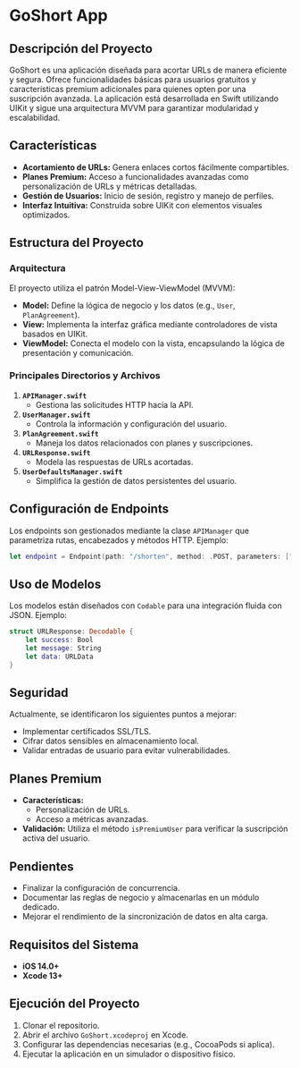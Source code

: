 # GoShort App

## Descripción del Proyecto
GoShort es una aplicación diseñada para acortar URLs de manera eficiente y segura. Ofrece funcionalidades básicas para usuarios gratuitos y características premium adicionales para quienes opten por una suscripción avanzada. La aplicación está desarrollada en Swift utilizando UIKit y sigue una arquitectura MVVM para garantizar modularidad y escalabilidad.

## Características
- **Acortamiento de URLs:** Genera enlaces cortos fácilmente compartibles.
- **Planes Premium:** Acceso a funcionalidades avanzadas como personalización de URLs y métricas detalladas.
- **Gestión de Usuarios:** Inicio de sesión, registro y manejo de perfiles.
- **Interfaz Intuitiva:** Construida sobre UIKit con elementos visuales optimizados.

## Estructura del Proyecto
### Arquitectura
El proyecto utiliza el patrón Model-View-ViewModel (MVVM):
- **Model:** Define la lógica de negocio y los datos (e.g., `User`, `PlanAgreement`).
- **View:** Implementa la interfaz gráfica mediante controladores de vista basados en UIKit.
- **ViewModel:** Conecta el modelo con la vista, encapsulando la lógica de presentación y comunicación.

### Principales Directorios y Archivos
1. **`APIManager.swift`**
   - Gestiona las solicitudes HTTP hacia la API.
2. **`UserManager.swift`**
   - Controla la información y configuración del usuario.
3. **`PlanAgreement.swift`**
   - Maneja los datos relacionados con planes y suscripciones.
4. **`URLResponse.swift`**
   - Modela las respuestas de URLs acortadas.
5. **`UserDefaultsManager.swift`**
   - Simplifica la gestión de datos persistentes del usuario.

## Configuración de Endpoints
Los endpoints son gestionados mediante la clase `APIManager` que parametriza rutas, encabezados y métodos HTTP. Ejemplo:
```swift
let endpoint = Endpoint(path: "/shorten", method: .POST, parameters: ["url": "https://example.com"])
```

## Uso de Modelos
Los modelos están diseñados con `Codable` para una integración fluida con JSON. Ejemplo:
```swift
struct URLResponse: Decodable {
    let success: Bool
    let message: String
    let data: URLData
}
```

## Seguridad
Actualmente, se identificaron los siguientes puntos a mejorar:
- Implementar certificados SSL/TLS.
- Cifrar datos sensibles en almacenamiento local.
- Validar entradas de usuario para evitar vulnerabilidades.

## Planes Premium
- **Características:**
  - Personalización de URLs.
  - Acceso a métricas avanzadas.
- **Validación:** Utiliza el método `isPremiumUser` para verificar la suscripción activa del usuario.

## Pendientes
- Finalizar la configuración de concurrencia.
- Documentar las reglas de negocio y almacenarlas en un módulo dedicado.
- Mejorar el rendimiento de la sincronización de datos en alta carga.

## Requisitos del Sistema
- **iOS 14.0+**
- **Xcode 13+**

## Ejecución del Proyecto
1. Clonar el repositorio.
2. Abrir el archivo `GoShort.xcodeproj` en Xcode.
3. Configurar las dependencias necesarias (e.g., CocoaPods si aplica).
4. Ejecutar la aplicación en un simulador o dispositivo físico.
